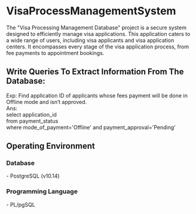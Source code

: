 # VisaProcessManagementSystem
The "Visa Processing Management Database" project is a secure system designed to efficiently manage visa applications. This application caters to a wide range of users, including visa applicants and visa application centers. It encompasses every stage of the visa application process, from fee payments to appointment bookings. <br>

<h2> Write Queries To Extract Information From The Database: </h2>
Exp: Find application ID of applicants whose fees payment will be done in Offline mode and isn’t approved. <br>
Ans: <br>
select application_id <br> 
from payment_status <br>
where mode_of_payment='Offline' and payment_approval='Pending' <br>

<h2> Operating Environment </h2>
<h3> Database </h3>
- PostgreSQL (v10.14) <br>

<h3> Programming Language </h3>
- PL/pgSQL <br>

